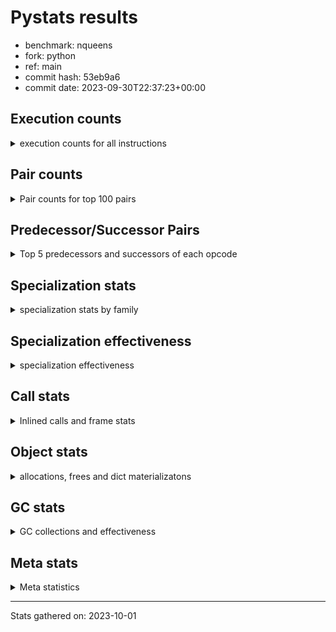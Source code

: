 
# Pystats results

- benchmark: nqueens
- fork: python
- ref: main
- commit hash: 53eb9a6
- commit date: 2023-09-30T22:37:23+00:00

## Execution counts

<details>
<summary> execution counts for all instructions </summary>

|Name | Count | Self | Cumulative | Miss ratio | 
|---|---:|---:|---:|---:|
| LOAD_FAST | 88,819,380 | 10.9% | 10.9% |  |
| POP_TOP | 51,823,200 | 6.4% | 17.2% |  |
| STORE_FAST | 48,717,120 | 6.0% | 23.2% |  |
| JUMP_BACKWARD | 48,716,640 | 6.0% | 29.2% |  |
| RESUME_CHECK | 47,111,580 | 5.8% | 35.0% |  |
| LOAD_FAST_LOAD_FAST | 46,032,060 | 5.6% | 40.6% |  |
| INTERPRETER_EXIT | 44,692,260 | 5.5% | 46.1% |  |
| YIELD_VALUE | 42,146,160 | 5.2% | 51.2% |  |
| LOAD_DEREF | 39,727,140 | 4.9% | 56.1% |  |
| BINARY_SUBSCR_TUPLE_INT | 39,721,440 | 4.9% | 61.0% |  |
| LOAD_CONST | 37,164,180 | 4.6% | 65.5% |  |
| FOR_ITER_RANGE | 29,489,880 | 3.6% | 69.1% |  |
| BINARY_OP_ADD_INT | 27,667,440 | 3.4% | 72.5% |  |
| FOR_ITER_LIST | 21,772,800 | 2.7% | 75.2% |  |
| SWAP | 17,990,340 | 2.2% | 77.4% |  |
| BINARY_SUBSCR_LIST_INT | 17,990,280 | 2.2% | 79.6% |  |
| COPY | 15,571,200 | 1.9% | 81.5% |  |
| STORE_SUBSCR_LIST_INT | 13,152,000 | 1.6% | 83.1% |  |
| LOAD_GLOBAL_BUILTIN | 12,350,040 | 1.5% | 84.6% |  |
| BINARY_OP_SUBTRACT_INT | 11,747,160 | 1.4% | 86.1% |  |
| POP_JUMP_IF_FALSE | 11,414,460 | 1.4% | 87.5% |  |
| BINARY_SLICE | 10,732,920 | 1.3% | 88.8% |  |
| COMPARE_OP_INT | 9,122,040 | 1.1% | 89.9% |  |
| CALL_BUILTIN_CLASS | 7,384,740 | 0.9% | 90.8% |  |
| GET_ITER | 7,384,440 | 0.9% | 91.7% |  |
| RETURN_CONST | 4,965,360 | 0.6% | 92.3% |  |
| RETURN_GENERATOR | 4,965,300 | 0.6% | 92.9% |  |
| COPY_FREE_VARS | 4,965,240 | 0.6% | 93.5% |  |
| CALL_PY_EXACT_ARGS | 4,965,240 | 0.6% | 94.2% |  |
| SET_FUNCTION_ATTRIBUTE | 4,965,180 | 0.6% | 94.8% |  |
| MAKE_FUNCTION | 4,965,180 | 0.6% | 95.4% |  |
| BUILD_TUPLE | 4,965,180 | 0.6% | 96.0% |  |
| UNARY_NEGATIVE | 4,838,280 | 0.6% | 96.6% |  |
| BINARY_OP | 4,157,960 | 0.5% | 97.1% |  |
| STORE_SLICE | 4,156,860 | 0.5% | 97.6% |  |
| CALL_LEN | 2,546,040 | 0.3% | 97.9% |  |
| JUMP_FORWARD | 2,424,660 | 0.3% | 98.2% |  |
| BINARY_SUBSCR | 2,419,820 | 0.3% | 98.5% |  |
| STORE_SUBSCR | 2,419,740 | 0.3% | 98.8% |  |
| STORE_DEREF | 2,419,260 | 0.3% | 99.1% |  |
| FOR_ITER_GEN | 2,419,260 | 0.3% | 99.4% |  |
| CALL_TUPLE_1 | 2,419,260 | 0.3% | 99.7% |  |
| TO_BOOL_INT | 2,419,200 | 0.3% | 100.0% |  |
| POP_JUMP_IF_TRUE | 126,780 | 0.0% | 100.0% |  |
| CALL | 560 | 0.0% | 100.0% |  |
| PUSH_NULL | 300 | 0.0% | 100.0% |  |
| LOAD_GLOBAL | 280 | 0.0% | 100.0% |  |
| LOAD_GLOBAL_MODULE | 220 | 0.0% | 100.0% |  |
| MAKE_CELL | 120 | 0.0% | 100.0% |  |
| LOAD_ATTR_MODULE | 100 | 0.0% | 100.0% |  |
| RETURN_VALUE | 60 | 0.0% | 100.0% |  |
| POP_JUMP_IF_NOT_NONE | 60 | 0.0% | 100.0% |  |
| NOP | 60 | 0.0% | 100.0% |  |
| LOAD_ATTR | 60 | 0.0% | 100.0% |  |
| END_FOR | 60 | 0.0% | 100.0% |  |
| CALL_PY_WITH_DEFAULTS | 60 | 0.0% | 100.0% |  |
| CALL_FUNCTION_EX | 60 | 0.0% | 100.0% |  |
| BUILD_SLICE | 60 | 0.0% | 100.0% |  |
| BINARY_OP_SUBTRACT_FLOAT | 60 | 0.0% | 100.0% |  |
| TO_BOOL | 20 | 0.0% | 100.0% |  |
| COMPARE_OP | 20 | 0.0% | 100.0% |  |


</details>

## Pair counts

<details>
<summary> Pair counts for top 100 pairs </summary>

|Pair | Count | Self | Cumulative | 
|---|---:|---:|---:|
| RESUME_CHECK POP_TOP | 42,146,160 | 5.2% | 5.2% |
| POP_TOP JUMP_BACKWARD | 42,019,380 | 5.1% | 10.3% |
| CACHE RESUME_CHECK | 39,727,020 | 4.9% | 15.2% |
| YIELD_VALUE INTERPRETER_EXIT | 39,726,960 | 4.9% | 20.1% |
| STORE_FAST LOAD_DEREF | 39,721,500 | 4.9% | 24.9% |
| LOAD_FAST BINARY_SUBSCR_TUPLE_INT | 39,721,440 | 4.9% | 29.8% |
| LOAD_DEREF LOAD_FAST | 39,721,440 | 4.9% | 34.7% |
| FOR_ITER_RANGE STORE_FAST | 26,943,840 | 3.3% | 38.0% |
| JUMP_BACKWARD FOR_ITER_RANGE | 24,524,700 | 3.0% | 41.0% |
| BINARY_SUBSCR_TUPLE_INT LOAD_FAST | 20,367,840 | 2.5% | 43.5% |
| LOAD_FAST BINARY_OP_ADD_INT | 19,353,600 | 2.4% | 45.8% |
| JUMP_BACKWARD FOR_ITER_LIST | 19,353,600 | 2.4% | 48.2% |
| FOR_ITER_LIST STORE_FAST | 19,353,600 | 2.4% | 50.6% |
| BINARY_SUBSCR_TUPLE_INT YIELD_VALUE | 19,353,600 | 2.4% | 52.9% |
| BINARY_OP_ADD_INT YIELD_VALUE | 19,353,600 | 2.4% | 55.3% |
| BINARY_SUBSCR_LIST_INT LOAD_CONST | 13,152,000 | 1.6% | 56.9% |
| LOAD_FAST_LOAD_FAST BINARY_SUBSCR_LIST_INT | 11,414,280 | 1.4% | 58.3% |
| COMPARE_OP_INT POP_JUMP_IF_FALSE | 8,995,260 | 1.1% | 59.4% |
| STORE_SUBSCR_LIST_INT LOAD_FAST_LOAD_FAST | 8,995,140 | 1.1% | 60.5% |
| STORE_FAST LOAD_FAST_LOAD_FAST | 8,995,140 | 1.1% | 61.6% |
| LOAD_CONST BINARY_OP_ADD_INT | 8,313,800 | 1.0% | 62.7% |
| LOAD_FAST_LOAD_FAST LOAD_CONST | 8,313,720 | 1.0% | 63.7% |
| LOAD_GLOBAL_BUILTIN LOAD_FAST | 7,384,560 | 0.9% | 64.6% |
| LOAD_FAST LOAD_CONST | 6,576,180 | 0.8% | 65.4% |
| LOAD_CONST COMPARE_OP_INT | 6,576,040 | 0.8% | 66.2% |
| SWAP SWAP | 6,576,000 | 0.8% | 67.0% |
| SWAP STORE_SUBSCR_LIST_INT | 6,576,000 | 0.8% | 67.8% |
| POP_JUMP_IF_FALSE LOAD_FAST_LOAD_FAST | 6,576,000 | 0.8% | 68.6% |
| LOAD_FAST_LOAD_FAST STORE_SUBSCR_LIST_INT | 6,576,000 | 0.8% | 69.4% |
| LOAD_FAST_LOAD_FAST COPY | 6,576,000 | 0.8% | 70.2% |
| LOAD_CONST BINARY_OP_SUBTRACT_INT | 6,576,000 | 0.8% | 71.0% |
| COPY COPY | 6,576,000 | 0.8% | 71.8% |
| COPY BINARY_SUBSCR_LIST_INT | 6,576,000 | 0.8% | 72.6% |
| BINARY_OP_SUBTRACT_INT SWAP | 6,576,000 | 0.8% | 73.4% |
| RETURN_CONST INTERPRETER_EXIT | 4,965,300 | 0.6% | 74.1% |
| POP_TOP RESUME_CHECK | 4,965,300 | 0.6% | 74.7% |
| LOAD_GLOBAL_BUILTIN LOAD_GLOBAL_BUILTIN | 4,965,260 | 0.6% | 75.3% |
| CACHE POP_TOP | 4,965,240 | 0.6% | 75.9% |
| SET_FUNCTION_ATTRIBUTE LOAD_FAST | 4,965,180 | 0.6% | 76.5% |
| RESUME_CHECK LOAD_FAST | 4,965,180 | 0.6% | 77.1% |
| MAKE_FUNCTION SET_FUNCTION_ATTRIBUTE | 4,965,180 | 0.6% | 77.7% |
| LOAD_FAST BUILD_TUPLE | 4,965,180 | 0.6% | 78.3% |
| LOAD_CONST MAKE_FUNCTION | 4,965,180 | 0.6% | 78.9% |
| COPY_FREE_VARS RETURN_GENERATOR | 4,965,180 | 0.6% | 79.5% |
| CALL_PY_EXACT_ARGS COPY_FREE_VARS | 4,965,180 | 0.6% | 80.1% |
| BUILD_TUPLE LOAD_CONST | 4,965,180 | 0.6% | 80.7% |
| GET_ITER CALL_PY_EXACT_ARGS | 4,965,160 | 0.6% | 81.4% |
| LOAD_FAST_LOAD_FAST UNARY_NEGATIVE | 4,838,280 | 0.6% | 81.9% |
| LOAD_FAST_LOAD_FAST BINARY_OP_SUBTRACT_INT | 4,156,900 | 0.5% | 82.5% |
| STORE_SUBSCR_LIST_INT JUMP_BACKWARD | 4,156,860 | 0.5% | 83.0% |
| STORE_SLICE LOAD_FAST_LOAD_FAST | 4,156,860 | 0.5% | 83.5% |
| LOAD_FAST_LOAD_FAST LOAD_FAST | 4,156,860 | 0.5% | 84.0% |
| LOAD_CONST STORE_SLICE | 4,156,860 | 0.5% | 84.5% |
| LOAD_CONST BINARY_SLICE | 4,156,860 | 0.5% | 85.0% |
| BINARY_SLICE LOAD_FAST_LOAD_FAST | 4,156,860 | 0.5% | 85.5% |
| BINARY_SLICE BINARY_OP | 4,156,860 | 0.5% | 86.0% |
| BINARY_OP_SUBTRACT_INT LOAD_FAST_LOAD_FAST | 4,156,860 | 0.5% | 86.5% |
| BINARY_OP_ADD_INT LOAD_CONST | 4,156,860 | 0.5% | 87.0% |
| BINARY_OP_ADD_INT BINARY_SLICE | 4,156,860 | 0.5% | 87.6% |
| BINARY_OP LOAD_FAST_LOAD_FAST | 4,156,860 | 0.5% | 88.1% |
| FOR_ITER_RANGE RETURN_CONST | 2,546,040 | 0.3% | 88.4% |
| RETURN_GENERATOR CALL_BUILTIN_CLASS | 2,546,020 | 0.3% | 88.7% |
| LOAD_FAST GET_ITER | 2,545,980 | 0.3% | 89.0% |
| LOAD_FAST FOR_ITER_RANGE | 2,545,980 | 0.3% | 89.3% |
| CALL_BUILTIN_CLASS CALL_LEN | 2,545,980 | 0.3% | 89.6% |
| LOAD_FAST CALL_BUILTIN_CLASS | 2,419,280 | 0.3% | 89.9% |
| CALL_BUILTIN_CLASS CALL_BUILTIN_CLASS | 2,419,280 | 0.3% | 90.2% |
| YIELD_VALUE STORE_DEREF | 2,419,200 | 0.3% | 90.5% |
| TO_BOOL_INT POP_JUMP_IF_FALSE | 2,419,200 | 0.3% | 90.8% |
| SWAP COPY | 2,419,200 | 0.3% | 91.1% |
| STORE_DEREF LOAD_FAST | 2,419,200 | 0.3% | 91.4% |
| LOAD_FAST LOAD_GLOBAL_BUILTIN | 2,419,200 | 0.3% | 91.7% |
| LOAD_FAST FOR_ITER_LIST | 2,419,200 | 0.3% | 92.0% |
| LOAD_FAST BINARY_SLICE | 2,419,200 | 0.3% | 92.3% |
| LOAD_CONST LOAD_FAST | 2,419,200 | 0.3% | 92.6% |
| JUMP_BACKWARD FOR_ITER_GEN | 2,419,200 | 0.3% | 92.9% |
| GET_ITER FOR_ITER_RANGE | 2,419,200 | 0.3% | 93.2% |
| FOR_ITER_LIST RETURN_CONST | 2,419,200 | 0.3% | 93.5% |
| FOR_ITER_GEN RESUME_CHECK | 2,419,200 | 0.3% | 93.8% |
| COPY COMPARE_OP_INT | 2,419,200 | 0.3% | 94.1% |
| CALL_TUPLE_1 YIELD_VALUE | 2,419,200 | 0.3% | 94.4% |
| CALL_LEN SWAP | 2,419,200 | 0.3% | 94.7% |
| CALL_BUILTIN_CLASS GET_ITER | 2,419,200 | 0.3% | 95.0% |
| BINARY_SLICE GET_ITER | 2,419,200 | 0.3% | 95.3% |
| RETURN_GENERATOR CALL_TUPLE_1 | 2,419,180 | 0.3% | 95.6% |
| LOAD_FAST TO_BOOL_INT | 2,419,180 | 0.3% | 95.8% |
| UNARY_NEGATIVE STORE_SUBSCR | 2,419,140 | 0.3% | 96.1% |
| UNARY_NEGATIVE BINARY_SUBSCR | 2,419,140 | 0.3% | 96.4% |
| SWAP LOAD_FAST_LOAD_FAST | 2,419,140 | 0.3% | 96.7% |
| STORE_SUBSCR LOAD_GLOBAL_BUILTIN | 2,419,140 | 0.3% | 97.0% |
| POP_TOP POP_TOP | 2,419,140 | 0.3% | 97.3% |
| POP_TOP JUMP_FORWARD | 2,419,140 | 0.3% | 97.6% |
| POP_JUMP_IF_FALSE JUMP_BACKWARD | 2,419,140 | 0.3% | 97.9% |
| JUMP_FORWARD LOAD_FAST | 2,419,140 | 0.3% | 98.2% |
| JUMP_BACKWARD LOAD_GLOBAL_BUILTIN | 2,419,140 | 0.3% | 98.5% |
| BINARY_SUBSCR_LIST_INT SWAP | 2,419,140 | 0.3% | 98.8% |
| BINARY_SUBSCR_LIST_INT STORE_FAST | 2,419,140 | 0.3% | 99.1% |
| BINARY_SUBSCR LOAD_FAST_LOAD_FAST | 2,419,140 | 0.3% | 99.4% |
| POP_JUMP_IF_FALSE POP_TOP | 2,292,420 | 0.3% | 99.7% |
| LOAD_FAST BINARY_OP_SUBTRACT_INT | 1,014,240 | 0.1% | 99.8% |


</details>

## Predecessor/Successor Pairs

<details>
<summary> Top 5 predecessors and successors of each opcode </summary>

### BINARY_SLICE

<details>
<summary> Successors and predecessors for BINARY_SLICE </summary>

|Predecessors | Count | Percentage | 
|---|---:|---:|
| LOAD_CONST | 4,156,860 | 38.7% |
| BINARY_OP_ADD_INT | 4,156,860 | 38.7% |
| LOAD_FAST | 2,419,200 | 22.5% |

|Successors | Count | Percentage | 
|---|---:|---:|
| LOAD_FAST_LOAD_FAST | 4,156,860 | 38.7% |
| BINARY_OP | 4,156,860 | 38.7% |
| GET_ITER | 2,419,200 | 22.5% |


</details>

### STORE_SLICE

<details>
<summary> Successors and predecessors for STORE_SLICE </summary>

|Predecessors | Count | Percentage | 
|---|---:|---:|
| LOAD_CONST | 4,156,860 | 100.0% |

|Successors | Count | Percentage | 
|---|---:|---:|
| LOAD_FAST_LOAD_FAST | 4,156,860 | 100.0% |


</details>

### CACHE

<details>
<summary> Successors and predecessors for CACHE </summary>

|Predecessors | Count | Percentage | 
|---|---:|---:|

|Successors | Count | Percentage | 
|---|---:|---:|
| RESUME_CHECK | 39,727,020 | 88.9% |
| POP_TOP | 4,965,240 | 11.1% |


</details>

### BINARY_SUBSCR

<details>
<summary> Successors and predecessors for BINARY_SUBSCR </summary>

|Predecessors | Count | Percentage | 
|---|---:|---:|
| UNARY_NEGATIVE | 2,419,140 | 100.0% |
| BINARY_SUBSCR | 620 | 0.0% |
| BUILD_SLICE | 60 | 0.0% |

|Successors | Count | Percentage | 
|---|---:|---:|
| LOAD_FAST_LOAD_FAST | 2,419,140 | 100.0% |
| BINARY_SUBSCR | 620 | 0.0% |
| STORE_FAST | 60 | 0.0% |


</details>

### END_FOR

<details>
<summary> Successors and predecessors for END_FOR </summary>

|Predecessors | Count | Percentage | 
|---|---:|---:|
| RETURN_CONST | 60 | 100.0% |

|Successors | Count | Percentage | 
|---|---:|---:|
| RETURN_CONST | 60 | 100.0% |


</details>

### GET_ITER

<details>
<summary> Successors and predecessors for GET_ITER </summary>

|Predecessors | Count | Percentage | 
|---|---:|---:|
| LOAD_FAST | 2,545,980 | 34.5% |
| CALL_BUILTIN_CLASS | 2,419,200 | 32.8% |
| BINARY_SLICE | 2,419,200 | 32.8% |
| RETURN_GENERATOR | 60 | 0.0% |

|Successors | Count | Percentage | 
|---|---:|---:|
| CALL_PY_EXACT_ARGS | 4,965,160 | 67.2% |
| FOR_ITER_RANGE | 2,419,200 | 32.8% |
| FOR_ITER_GEN | 60 | 0.0% |
| CALL | 20 | 0.0% |


</details>

### INTERPRETER_EXIT

<details>
<summary> Successors and predecessors for INTERPRETER_EXIT </summary>

|Predecessors | Count | Percentage | 
|---|---:|---:|
| YIELD_VALUE | 39,726,960 | 88.9% |
| RETURN_CONST | 4,965,300 | 11.1% |

|Successors | Count | Percentage | 
|---|---:|---:|


</details>

### MAKE_FUNCTION

<details>
<summary> Successors and predecessors for MAKE_FUNCTION </summary>

|Predecessors | Count | Percentage | 
|---|---:|---:|
| LOAD_CONST | 4,965,180 | 100.0% |

|Successors | Count | Percentage | 
|---|---:|---:|
| SET_FUNCTION_ATTRIBUTE | 4,965,180 | 100.0% |


</details>

### NOP

<details>
<summary> Successors and predecessors for NOP </summary>

|Predecessors | Count | Percentage | 
|---|---:|---:|
| POP_TOP | 60 | 100.0% |

|Successors | Count | Percentage | 
|---|---:|---:|
| LOAD_DEREF | 60 | 100.0% |


</details>

### POP_TOP

<details>
<summary> Successors and predecessors for POP_TOP </summary>

|Predecessors | Count | Percentage | 
|---|---:|---:|
| RESUME_CHECK | 42,146,160 | 81.3% |
| CACHE | 4,965,240 | 9.6% |
| POP_TOP | 2,419,140 | 4.7% |
| POP_JUMP_IF_FALSE | 2,292,420 | 4.4% |
| CALL | 120 | 0.0% |

|Successors | Count | Percentage | 
|---|---:|---:|
| JUMP_BACKWARD | 42,019,380 | 81.1% |
| RESUME_CHECK | 4,965,300 | 9.6% |
| POP_TOP | 2,419,140 | 4.7% |
| JUMP_FORWARD | 2,419,140 | 4.7% |
| LOAD_FAST | 120 | 0.0% |


</details>

### PUSH_NULL

<details>
<summary> Successors and predecessors for PUSH_NULL </summary>

|Predecessors | Count | Percentage | 
|---|---:|---:|
| LOAD_FAST | 180 | 60.0% |
| LOAD_DEREF | 60 | 20.0% |
| LOAD_ATTR_MODULE | 40 | 13.3% |
| LOAD_ATTR | 20 | 6.7% |

|Successors | Count | Percentage | 
|---|---:|---:|
| CALL | 240 | 80.0% |
| LOAD_FAST | 60 | 20.0% |


</details>

### RETURN_GENERATOR

<details>
<summary> Successors and predecessors for RETURN_GENERATOR </summary>

|Predecessors | Count | Percentage | 
|---|---:|---:|
| COPY_FREE_VARS | 4,965,180 | 100.0% |
| MAKE_CELL | 120 | 0.0% |

|Successors | Count | Percentage | 
|---|---:|---:|
| CALL_BUILTIN_CLASS | 2,546,020 | 51.3% |
| CALL_TUPLE_1 | 2,419,180 | 48.7% |
| GET_ITER | 60 | 0.0% |
| CALL | 40 | 0.0% |


</details>

### RETURN_VALUE

<details>
<summary> Successors and predecessors for RETURN_VALUE </summary>

|Predecessors | Count | Percentage | 
|---|---:|---:|
| LOAD_FAST | 60 | 100.0% |

|Successors | Count | Percentage | 
|---|---:|---:|
| LOAD_GLOBAL | 40 | 66.7% |
| LOAD_GLOBAL_MODULE | 20 | 33.3% |


</details>

### STORE_SUBSCR

<details>
<summary> Successors and predecessors for STORE_SUBSCR </summary>

|Predecessors | Count | Percentage | 
|---|---:|---:|
| UNARY_NEGATIVE | 2,419,140 | 100.0% |
| STORE_SUBSCR | 600 | 0.0% |

|Successors | Count | Percentage | 
|---|---:|---:|
| LOAD_GLOBAL_BUILTIN | 2,419,140 | 100.0% |
| STORE_SUBSCR | 600 | 0.0% |


</details>

### TO_BOOL

<details>
<summary> Successors and predecessors for TO_BOOL </summary>

|Predecessors | Count | Percentage | 
|---|---:|---:|
| LOAD_FAST | 20 | 100.0% |

|Successors | Count | Percentage | 
|---|---:|---:|
| TO_BOOL_INT | 20 | 100.0% |


</details>

### UNARY_NEGATIVE

<details>
<summary> Successors and predecessors for UNARY_NEGATIVE </summary>

|Predecessors | Count | Percentage | 
|---|---:|---:|
| LOAD_FAST_LOAD_FAST | 4,838,280 | 100.0% |

|Successors | Count | Percentage | 
|---|---:|---:|
| STORE_SUBSCR | 2,419,140 | 50.0% |
| BINARY_SUBSCR | 2,419,140 | 50.0% |


</details>

### BINARY_OP

<details>
<summary> Successors and predecessors for BINARY_OP </summary>

|Predecessors | Count | Percentage | 
|---|---:|---:|
| BINARY_SLICE | 4,156,860 | 100.0% |
| BINARY_OP | 1,020 | 0.0% |
| LOAD_CONST | 40 | 0.0% |
| LOAD_FAST_LOAD_FAST | 20 | 0.0% |
| LOAD_FAST | 20 | 0.0% |

|Successors | Count | Percentage | 
|---|---:|---:|
| LOAD_FAST_LOAD_FAST | 4,156,860 | 100.0% |
| BINARY_OP | 1,020 | 0.0% |
| BINARY_OP_ADD_INT | 40 | 0.0% |
| BINARY_OP_SUBTRACT_INT | 20 | 0.0% |
| BINARY_OP_SUBTRACT_FLOAT | 20 | 0.0% |


</details>

### BUILD_SLICE

<details>
<summary> Successors and predecessors for BUILD_SLICE </summary>

|Predecessors | Count | Percentage | 
|---|---:|---:|
| LOAD_CONST | 60 | 100.0% |

|Successors | Count | Percentage | 
|---|---:|---:|
| BINARY_SUBSCR | 60 | 100.0% |


</details>

### BUILD_TUPLE

<details>
<summary> Successors and predecessors for BUILD_TUPLE </summary>

|Predecessors | Count | Percentage | 
|---|---:|---:|
| LOAD_FAST | 4,965,180 | 100.0% |

|Successors | Count | Percentage | 
|---|---:|---:|
| LOAD_CONST | 4,965,180 | 100.0% |


</details>

### CALL

<details>
<summary> Successors and predecessors for CALL </summary>

|Predecessors | Count | Percentage | 
|---|---:|---:|
| PUSH_NULL | 240 | 42.9% |
| LOAD_FAST | 100 | 17.9% |
| CALL | 80 | 14.3% |
| RETURN_GENERATOR | 40 | 7.1% |
| CALL_BUILTIN_CLASS | 40 | 7.1% |

|Successors | Count | Percentage | 
|---|---:|---:|
| POP_TOP | 120 | 21.4% |
| CALL_BUILTIN_CLASS | 120 | 21.4% |
| CALL | 80 | 14.3% |
| STORE_FAST | 60 | 10.7% |
| LOAD_FAST | 60 | 10.7% |


</details>

### CALL_FUNCTION_EX

<details>
<summary> Successors and predecessors for CALL_FUNCTION_EX </summary>

|Predecessors | Count | Percentage | 
|---|---:|---:|
| LOAD_FAST | 60 | 100.0% |

|Successors | Count | Percentage | 
|---|---:|---:|
| COPY_FREE_VARS | 60 | 100.0% |


</details>

### COMPARE_OP

<details>
<summary> Successors and predecessors for COMPARE_OP </summary>

|Predecessors | Count | Percentage | 
|---|---:|---:|
| LOAD_CONST | 20 | 100.0% |

|Successors | Count | Percentage | 
|---|---:|---:|
| COMPARE_OP_INT | 20 | 100.0% |


</details>

### COPY

<details>
<summary> Successors and predecessors for COPY </summary>

|Predecessors | Count | Percentage | 
|---|---:|---:|
| LOAD_FAST_LOAD_FAST | 6,576,000 | 42.2% |
| COPY | 6,576,000 | 42.2% |
| SWAP | 2,419,200 | 15.5% |

|Successors | Count | Percentage | 
|---|---:|---:|
| COPY | 6,576,000 | 42.2% |
| BINARY_SUBSCR_LIST_INT | 6,576,000 | 42.2% |
| COMPARE_OP_INT | 2,419,200 | 15.5% |


</details>

### COPY_FREE_VARS

<details>
<summary> Successors and predecessors for COPY_FREE_VARS </summary>

|Predecessors | Count | Percentage | 
|---|---:|---:|
| CALL_PY_EXACT_ARGS | 4,965,180 | 100.0% |
| CALL_FUNCTION_EX | 60 | 0.0% |

|Successors | Count | Percentage | 
|---|---:|---:|
| RETURN_GENERATOR | 4,965,180 | 100.0% |
| RESUME_CHECK | 60 | 0.0% |


</details>

### JUMP_BACKWARD

<details>
<summary> Successors and predecessors for JUMP_BACKWARD </summary>

|Predecessors | Count | Percentage | 
|---|---:|---:|
| POP_TOP | 42,019,380 | 86.3% |
| STORE_SUBSCR_LIST_INT | 4,156,860 | 8.5% |
| POP_JUMP_IF_FALSE | 2,419,140 | 5.0% |
| POP_JUMP_IF_TRUE | 121,260 | 0.2% |

|Successors | Count | Percentage | 
|---|---:|---:|
| FOR_ITER_RANGE | 24,524,700 | 50.3% |
| FOR_ITER_LIST | 19,353,600 | 39.7% |
| FOR_ITER_GEN | 2,419,200 | 5.0% |
| LOAD_GLOBAL_BUILTIN | 2,419,140 | 5.0% |


</details>

### JUMP_FORWARD

<details>
<summary> Successors and predecessors for JUMP_FORWARD </summary>

|Predecessors | Count | Percentage | 
|---|---:|---:|
| POP_TOP | 2,419,140 | 99.8% |
| POP_JUMP_IF_TRUE | 5,520 | 0.2% |

|Successors | Count | Percentage | 
|---|---:|---:|
| LOAD_FAST | 2,419,140 | 99.8% |
| LOAD_DEREF | 5,520 | 0.2% |


</details>

### LOAD_ATTR

<details>
<summary> Successors and predecessors for LOAD_ATTR </summary>

|Predecessors | Count | Percentage | 
|---|---:|---:|
| LOAD_GLOBAL_MODULE | 40 | 66.7% |
| LOAD_GLOBAL | 20 | 33.3% |

|Successors | Count | Percentage | 
|---|---:|---:|
| LOAD_ATTR_MODULE | 40 | 66.7% |
| PUSH_NULL | 20 | 33.3% |


</details>

### LOAD_CONST

<details>
<summary> Successors and predecessors for LOAD_CONST </summary>

|Predecessors | Count | Percentage | 
|---|---:|---:|
| BINARY_SUBSCR_LIST_INT | 13,152,000 | 35.4% |
| LOAD_FAST_LOAD_FAST | 8,313,720 | 22.4% |
| LOAD_FAST | 6,576,180 | 17.7% |
| BUILD_TUPLE | 4,965,180 | 13.4% |
| BINARY_OP_ADD_INT | 4,156,860 | 11.2% |

|Successors | Count | Percentage | 
|---|---:|---:|
| BINARY_OP_ADD_INT | 8,313,800 | 22.4% |
| COMPARE_OP_INT | 6,576,040 | 17.7% |
| BINARY_OP_SUBTRACT_INT | 6,576,000 | 17.7% |
| MAKE_FUNCTION | 4,965,180 | 13.4% |
| STORE_SLICE | 4,156,860 | 11.2% |


</details>

### LOAD_DEREF

<details>
<summary> Successors and predecessors for LOAD_DEREF </summary>

|Predecessors | Count | Percentage | 
|---|---:|---:|
| STORE_FAST | 39,721,500 | 100.0% |
| JUMP_FORWARD | 5,520 | 0.0% |
| NOP | 60 | 0.0% |
| LOAD_GLOBAL_BUILTIN | 60 | 0.0% |

|Successors | Count | Percentage | 
|---|---:|---:|
| LOAD_FAST | 39,721,440 | 100.0% |
| YIELD_VALUE | 5,520 | 0.0% |
| STORE_FAST | 60 | 0.0% |
| PUSH_NULL | 60 | 0.0% |
| CALL_LEN | 40 | 0.0% |


</details>

### LOAD_FAST

<details>
<summary> Successors and predecessors for LOAD_FAST </summary>

|Predecessors | Count | Percentage | 
|---|---:|---:|
| LOAD_DEREF | 39,721,440 | 44.7% |
| BINARY_SUBSCR_TUPLE_INT | 20,367,840 | 22.9% |
| LOAD_GLOBAL_BUILTIN | 7,384,560 | 8.3% |
| SET_FUNCTION_ATTRIBUTE | 4,965,180 | 5.6% |
| RESUME_CHECK | 4,965,180 | 5.6% |

|Successors | Count | Percentage | 
|---|---:|---:|
| BINARY_SUBSCR_TUPLE_INT | 39,721,440 | 44.7% |
| BINARY_OP_ADD_INT | 19,353,600 | 21.8% |
| LOAD_CONST | 6,576,180 | 7.4% |
| BUILD_TUPLE | 4,965,180 | 5.6% |
| GET_ITER | 2,545,980 | 2.9% |


</details>

### LOAD_FAST_LOAD_FAST

<details>
<summary> Successors and predecessors for LOAD_FAST_LOAD_FAST </summary>

|Predecessors | Count | Percentage | 
|---|---:|---:|
| STORE_SUBSCR_LIST_INT | 8,995,140 | 19.5% |
| STORE_FAST | 8,995,140 | 19.5% |
| POP_JUMP_IF_FALSE | 6,576,000 | 14.3% |
| STORE_SLICE | 4,156,860 | 9.0% |
| BINARY_SLICE | 4,156,860 | 9.0% |

|Successors | Count | Percentage | 
|---|---:|---:|
| BINARY_SUBSCR_LIST_INT | 11,414,280 | 24.8% |
| LOAD_CONST | 8,313,720 | 18.1% |
| STORE_SUBSCR_LIST_INT | 6,576,000 | 14.3% |
| COPY | 6,576,000 | 14.3% |
| UNARY_NEGATIVE | 4,838,280 | 10.5% |


</details>

### LOAD_GLOBAL

<details>
<summary> Successors and predecessors for LOAD_GLOBAL </summary>

|Predecessors | Count | Percentage | 
|---|---:|---:|
| STORE_FAST | 80 | 28.6% |
| RESUME_CHECK | 80 | 28.6% |
| LOAD_GLOBAL_BUILTIN | 60 | 21.4% |
| RETURN_VALUE | 40 | 14.3% |
| STORE_DEREF | 20 | 7.1% |

|Successors | Count | Percentage | 
|---|---:|---:|
| LOAD_GLOBAL_BUILTIN | 180 | 64.3% |
| LOAD_GLOBAL_MODULE | 80 | 28.6% |
| LOAD_ATTR | 20 | 7.1% |


</details>

### MAKE_CELL

<details>
<summary> Successors and predecessors for MAKE_CELL </summary>

|Predecessors | Count | Percentage | 
|---|---:|---:|
| CALL_PY_WITH_DEFAULTS | 60 | 50.0% |
| CALL_PY_EXACT_ARGS | 60 | 50.0% |

|Successors | Count | Percentage | 
|---|---:|---:|
| RETURN_GENERATOR | 120 | 100.0% |


</details>

### POP_JUMP_IF_FALSE

<details>
<summary> Successors and predecessors for POP_JUMP_IF_FALSE </summary>

|Predecessors | Count | Percentage | 
|---|---:|---:|
| COMPARE_OP_INT | 8,995,260 | 78.8% |
| TO_BOOL_INT | 2,419,200 | 21.2% |

|Successors | Count | Percentage | 
|---|---:|---:|
| LOAD_FAST_LOAD_FAST | 6,576,000 | 57.6% |
| JUMP_BACKWARD | 2,419,140 | 21.2% |
| POP_TOP | 2,292,420 | 20.1% |
| LOAD_GLOBAL_BUILTIN | 126,840 | 1.1% |
| LOAD_FAST | 60 | 0.0% |


</details>

### POP_JUMP_IF_NOT_NONE

<details>
<summary> Successors and predecessors for POP_JUMP_IF_NOT_NONE </summary>

|Predecessors | Count | Percentage | 
|---|---:|---:|
| LOAD_FAST | 60 | 100.0% |

|Successors | Count | Percentage | 
|---|---:|---:|
| LOAD_FAST | 60 | 100.0% |


</details>

### POP_JUMP_IF_TRUE

<details>
<summary> Successors and predecessors for POP_JUMP_IF_TRUE </summary>

|Predecessors | Count | Percentage | 
|---|---:|---:|
| COMPARE_OP_INT | 126,780 | 100.0% |

|Successors | Count | Percentage | 
|---|---:|---:|
| JUMP_BACKWARD | 121,260 | 95.6% |
| JUMP_FORWARD | 5,520 | 4.4% |


</details>

### RETURN_CONST

<details>
<summary> Successors and predecessors for RETURN_CONST </summary>

|Predecessors | Count | Percentage | 
|---|---:|---:|
| FOR_ITER_RANGE | 2,546,040 | 51.3% |
| FOR_ITER_LIST | 2,419,200 | 48.7% |
| POP_TOP | 60 | 0.0% |
| END_FOR | 60 | 0.0% |

|Successors | Count | Percentage | 
|---|---:|---:|
| INTERPRETER_EXIT | 4,965,300 | 100.0% |
| END_FOR | 60 | 0.0% |


</details>

### SET_FUNCTION_ATTRIBUTE

<details>
<summary> Successors and predecessors for SET_FUNCTION_ATTRIBUTE </summary>

|Predecessors | Count | Percentage | 
|---|---:|---:|
| MAKE_FUNCTION | 4,965,180 | 100.0% |

|Successors | Count | Percentage | 
|---|---:|---:|
| LOAD_FAST | 4,965,180 | 100.0% |


</details>

### STORE_DEREF

<details>
<summary> Successors and predecessors for STORE_DEREF </summary>

|Predecessors | Count | Percentage | 
|---|---:|---:|
| YIELD_VALUE | 2,419,200 | 100.0% |
| CALL_TUPLE_1 | 60 | 0.0% |

|Successors | Count | Percentage | 
|---|---:|---:|
| LOAD_FAST | 2,419,200 | 100.0% |
| LOAD_GLOBAL_BUILTIN | 40 | 0.0% |
| LOAD_GLOBAL | 20 | 0.0% |


</details>

### STORE_FAST

<details>
<summary> Successors and predecessors for STORE_FAST </summary>

|Predecessors | Count | Percentage | 
|---|---:|---:|
| FOR_ITER_RANGE | 26,943,840 | 55.3% |
| FOR_ITER_LIST | 19,353,600 | 39.7% |
| BINARY_SUBSCR_LIST_INT | 2,419,140 | 5.0% |
| CALL_BUILTIN_CLASS | 120 | 0.0% |
| LOAD_FAST | 60 | 0.0% |

|Successors | Count | Percentage | 
|---|---:|---:|
| LOAD_DEREF | 39,721,500 | 81.5% |
| LOAD_FAST_LOAD_FAST | 8,995,140 | 18.5% |
| LOAD_FAST | 240 | 0.0% |
| LOAD_GLOBAL_BUILTIN | 120 | 0.0% |
| LOAD_GLOBAL | 80 | 0.0% |


</details>

### SWAP

<details>
<summary> Successors and predecessors for SWAP </summary>

|Predecessors | Count | Percentage | 
|---|---:|---:|
| SWAP | 6,576,000 | 36.6% |
| BINARY_OP_SUBTRACT_INT | 6,576,000 | 36.6% |
| CALL_LEN | 2,419,200 | 13.4% |
| BINARY_SUBSCR_LIST_INT | 2,419,140 | 13.4% |

|Successors | Count | Percentage | 
|---|---:|---:|
| SWAP | 6,576,000 | 36.6% |
| STORE_SUBSCR_LIST_INT | 6,576,000 | 36.6% |
| COPY | 2,419,200 | 13.4% |
| LOAD_FAST_LOAD_FAST | 2,419,140 | 13.4% |


</details>

### YIELD_VALUE

<details>
<summary> Successors and predecessors for YIELD_VALUE </summary>

|Predecessors | Count | Percentage | 
|---|---:|---:|
| BINARY_SUBSCR_TUPLE_INT | 19,353,600 | 45.9% |
| BINARY_OP_ADD_INT | 19,353,600 | 45.9% |
| CALL_TUPLE_1 | 2,419,200 | 5.7% |
| BINARY_OP_SUBTRACT_INT | 1,014,240 | 2.4% |
| LOAD_DEREF | 5,520 | 0.0% |

|Successors | Count | Percentage | 
|---|---:|---:|
| INTERPRETER_EXIT | 39,726,960 | 94.3% |
| STORE_DEREF | 2,419,200 | 5.7% |


</details>

### BINARY_OP_ADD_INT

<details>
<summary> Successors and predecessors for BINARY_OP_ADD_INT </summary>

|Predecessors | Count | Percentage | 
|---|---:|---:|
| LOAD_FAST | 19,353,600 | 70.0% |
| LOAD_CONST | 8,313,800 | 30.0% |
| BINARY_OP | 40 | 0.0% |

|Successors | Count | Percentage | 
|---|---:|---:|
| YIELD_VALUE | 19,353,600 | 70.0% |
| LOAD_CONST | 4,156,860 | 15.0% |
| BINARY_SLICE | 4,156,860 | 15.0% |
| LOAD_FAST | 60 | 0.0% |
| CALL_BUILTIN_CLASS | 40 | 0.0% |


</details>

### BINARY_OP_SUBTRACT_FLOAT

<details>
<summary> Successors and predecessors for BINARY_OP_SUBTRACT_FLOAT </summary>

|Predecessors | Count | Percentage | 
|---|---:|---:|
| LOAD_FAST | 40 | 66.7% |
| BINARY_OP | 20 | 33.3% |

|Successors | Count | Percentage | 
|---|---:|---:|
| STORE_FAST | 60 | 100.0% |


</details>

### BINARY_OP_SUBTRACT_INT

<details>
<summary> Successors and predecessors for BINARY_OP_SUBTRACT_INT </summary>

|Predecessors | Count | Percentage | 
|---|---:|---:|
| LOAD_CONST | 6,576,000 | 56.0% |
| LOAD_FAST_LOAD_FAST | 4,156,900 | 35.4% |
| LOAD_FAST | 1,014,240 | 8.6% |
| BINARY_OP | 20 | 0.0% |

|Successors | Count | Percentage | 
|---|---:|---:|
| SWAP | 6,576,000 | 56.0% |
| LOAD_FAST_LOAD_FAST | 4,156,860 | 35.4% |
| YIELD_VALUE | 1,014,240 | 8.6% |
| LOAD_CONST | 60 | 0.0% |


</details>

### BINARY_SUBSCR_LIST_INT

<details>
<summary> Successors and predecessors for BINARY_SUBSCR_LIST_INT </summary>

|Predecessors | Count | Percentage | 
|---|---:|---:|
| LOAD_FAST_LOAD_FAST | 11,414,280 | 63.4% |
| COPY | 6,576,000 | 36.6% |

|Successors | Count | Percentage | 
|---|---:|---:|
| LOAD_CONST | 13,152,000 | 73.1% |
| SWAP | 2,419,140 | 13.4% |
| STORE_FAST | 2,419,140 | 13.4% |


</details>

### BINARY_SUBSCR_TUPLE_INT

<details>
<summary> Successors and predecessors for BINARY_SUBSCR_TUPLE_INT </summary>

|Predecessors | Count | Percentage | 
|---|---:|---:|
| LOAD_FAST | 39,721,440 | 100.0% |

|Successors | Count | Percentage | 
|---|---:|---:|
| LOAD_FAST | 20,367,840 | 51.3% |
| YIELD_VALUE | 19,353,600 | 48.7% |


</details>

### CALL_BUILTIN_CLASS

<details>
<summary> Successors and predecessors for CALL_BUILTIN_CLASS </summary>

|Predecessors | Count | Percentage | 
|---|---:|---:|
| RETURN_GENERATOR | 2,546,020 | 34.5% |
| LOAD_FAST | 2,419,280 | 32.8% |
| CALL_BUILTIN_CLASS | 2,419,280 | 32.8% |
| CALL | 120 | 0.0% |
| BINARY_OP_ADD_INT | 40 | 0.0% |

|Successors | Count | Percentage | 
|---|---:|---:|
| CALL_LEN | 2,545,980 | 34.5% |
| CALL_BUILTIN_CLASS | 2,419,280 | 32.8% |
| GET_ITER | 2,419,200 | 32.8% |
| STORE_FAST | 120 | 0.0% |
| POP_TOP | 60 | 0.0% |


</details>

### CALL_LEN

<details>
<summary> Successors and predecessors for CALL_LEN </summary>

|Predecessors | Count | Percentage | 
|---|---:|---:|
| CALL_BUILTIN_CLASS | 2,545,980 | 100.0% |
| LOAD_DEREF | 40 | 0.0% |
| CALL | 20 | 0.0% |

|Successors | Count | Percentage | 
|---|---:|---:|
| SWAP | 2,419,200 | 95.0% |
| COMPARE_OP_INT | 126,780 | 5.0% |
| STORE_FAST | 60 | 0.0% |


</details>

### CALL_PY_EXACT_ARGS

<details>
<summary> Successors and predecessors for CALL_PY_EXACT_ARGS </summary>

|Predecessors | Count | Percentage | 
|---|---:|---:|
| GET_ITER | 4,965,160 | 100.0% |
| LOAD_FAST | 40 | 0.0% |
| CALL | 40 | 0.0% |

|Successors | Count | Percentage | 
|---|---:|---:|
| COPY_FREE_VARS | 4,965,180 | 100.0% |
| MAKE_CELL | 60 | 0.0% |


</details>

### CALL_PY_WITH_DEFAULTS

<details>
<summary> Successors and predecessors for CALL_PY_WITH_DEFAULTS </summary>

|Predecessors | Count | Percentage | 
|---|---:|---:|
| LOAD_FAST | 40 | 66.7% |
| CALL | 20 | 33.3% |

|Successors | Count | Percentage | 
|---|---:|---:|
| MAKE_CELL | 60 | 100.0% |


</details>

### CALL_TUPLE_1

<details>
<summary> Successors and predecessors for CALL_TUPLE_1 </summary>

|Predecessors | Count | Percentage | 
|---|---:|---:|
| RETURN_GENERATOR | 2,419,180 | 100.0% |
| LOAD_FAST | 40 | 0.0% |
| CALL | 40 | 0.0% |

|Successors | Count | Percentage | 
|---|---:|---:|
| YIELD_VALUE | 2,419,200 | 100.0% |
| STORE_DEREF | 60 | 0.0% |


</details>

### COMPARE_OP_INT

<details>
<summary> Successors and predecessors for COMPARE_OP_INT </summary>

|Predecessors | Count | Percentage | 
|---|---:|---:|
| LOAD_CONST | 6,576,040 | 72.1% |
| COPY | 2,419,200 | 26.5% |
| CALL_LEN | 126,780 | 1.4% |
| COMPARE_OP | 20 | 0.0% |

|Successors | Count | Percentage | 
|---|---:|---:|
| POP_JUMP_IF_FALSE | 8,995,260 | 98.6% |
| POP_JUMP_IF_TRUE | 126,780 | 1.4% |


</details>

### FOR_ITER_GEN

<details>
<summary> Successors and predecessors for FOR_ITER_GEN </summary>

|Predecessors | Count | Percentage | 
|---|---:|---:|
| JUMP_BACKWARD | 2,419,200 | 100.0% |
| GET_ITER | 60 | 0.0% |

|Successors | Count | Percentage | 
|---|---:|---:|
| RESUME_CHECK | 2,419,200 | 100.0% |
| POP_TOP | 60 | 0.0% |


</details>

### FOR_ITER_LIST

<details>
<summary> Successors and predecessors for FOR_ITER_LIST </summary>

|Predecessors | Count | Percentage | 
|---|---:|---:|
| JUMP_BACKWARD | 19,353,600 | 88.9% |
| LOAD_FAST | 2,419,200 | 11.1% |

|Successors | Count | Percentage | 
|---|---:|---:|
| STORE_FAST | 19,353,600 | 88.9% |
| RETURN_CONST | 2,419,200 | 11.1% |


</details>

### FOR_ITER_RANGE

<details>
<summary> Successors and predecessors for FOR_ITER_RANGE </summary>

|Predecessors | Count | Percentage | 
|---|---:|---:|
| JUMP_BACKWARD | 24,524,700 | 83.2% |
| LOAD_FAST | 2,545,980 | 8.6% |
| GET_ITER | 2,419,200 | 8.2% |

|Successors | Count | Percentage | 
|---|---:|---:|
| STORE_FAST | 26,943,840 | 91.4% |
| RETURN_CONST | 2,546,040 | 8.6% |


</details>

### LOAD_ATTR_MODULE

<details>
<summary> Successors and predecessors for LOAD_ATTR_MODULE </summary>

|Predecessors | Count | Percentage | 
|---|---:|---:|
| LOAD_GLOBAL_MODULE | 60 | 60.0% |
| LOAD_ATTR | 40 | 40.0% |

|Successors | Count | Percentage | 
|---|---:|---:|
| STORE_FAST | 60 | 60.0% |
| PUSH_NULL | 40 | 40.0% |


</details>

### LOAD_GLOBAL_BUILTIN

<details>
<summary> Successors and predecessors for LOAD_GLOBAL_BUILTIN </summary>

|Predecessors | Count | Percentage | 
|---|---:|---:|
| LOAD_GLOBAL_BUILTIN | 4,965,260 | 40.2% |
| LOAD_FAST | 2,419,200 | 19.6% |
| STORE_SUBSCR | 2,419,140 | 19.6% |
| JUMP_BACKWARD | 2,419,140 | 19.6% |
| POP_JUMP_IF_FALSE | 126,840 | 1.0% |

|Successors | Count | Percentage | 
|---|---:|---:|
| LOAD_FAST | 7,384,560 | 59.8% |
| LOAD_GLOBAL_BUILTIN | 4,965,260 | 40.2% |
| LOAD_GLOBAL | 60 | 0.0% |
| LOAD_FAST_LOAD_FAST | 60 | 0.0% |
| LOAD_DEREF | 60 | 0.0% |


</details>

### LOAD_GLOBAL_MODULE

<details>
<summary> Successors and predecessors for LOAD_GLOBAL_MODULE </summary>

|Predecessors | Count | Percentage | 
|---|---:|---:|
| LOAD_GLOBAL | 80 | 36.4% |
| STORE_FAST | 40 | 18.2% |
| RESUME_CHECK | 40 | 18.2% |
| LOAD_GLOBAL_BUILTIN | 40 | 18.2% |
| RETURN_VALUE | 20 | 9.1% |

|Successors | Count | Percentage | 
|---|---:|---:|
| LOAD_FAST | 120 | 54.5% |
| LOAD_ATTR_MODULE | 60 | 27.3% |
| LOAD_ATTR | 40 | 18.2% |


</details>

### RESUME_CHECK

<details>
<summary> Successors and predecessors for RESUME_CHECK </summary>

|Predecessors | Count | Percentage | 
|---|---:|---:|
| CACHE | 39,727,020 | 84.3% |
| POP_TOP | 4,965,300 | 10.5% |
| FOR_ITER_GEN | 2,419,200 | 5.1% |
| COPY_FREE_VARS | 60 | 0.0% |

|Successors | Count | Percentage | 
|---|---:|---:|
| POP_TOP | 42,146,160 | 89.5% |
| LOAD_FAST | 4,965,180 | 10.5% |
| LOAD_GLOBAL_BUILTIN | 120 | 0.0% |
| LOAD_GLOBAL | 80 | 0.0% |
| LOAD_GLOBAL_MODULE | 40 | 0.0% |


</details>

### STORE_SUBSCR_LIST_INT

<details>
<summary> Successors and predecessors for STORE_SUBSCR_LIST_INT </summary>

|Predecessors | Count | Percentage | 
|---|---:|---:|
| SWAP | 6,576,000 | 50.0% |
| LOAD_FAST_LOAD_FAST | 6,576,000 | 50.0% |

|Successors | Count | Percentage | 
|---|---:|---:|
| LOAD_FAST_LOAD_FAST | 8,995,140 | 68.4% |
| JUMP_BACKWARD | 4,156,860 | 31.6% |


</details>

### TO_BOOL_INT

<details>
<summary> Successors and predecessors for TO_BOOL_INT </summary>

|Predecessors | Count | Percentage | 
|---|---:|---:|
| LOAD_FAST | 2,419,180 | 100.0% |
| TO_BOOL | 20 | 0.0% |

|Successors | Count | Percentage | 
|---|---:|---:|
| POP_JUMP_IF_FALSE | 2,419,200 | 100.0% |


</details>


</details>

## Specialization stats

<details>
<summary> specialization stats by family </summary>

### BINARY_SLICE

<details>
<summary> specialization stats for BINARY_SLICE family </summary>

|Kind | Count | Ratio | 
|---|---|---|


</details>

### STORE_SLICE

<details>
<summary> specialization stats for STORE_SLICE family </summary>

|Kind | Count | Ratio | 
|---|---|---|


</details>

### BINARY_SUBSCR

<details>
<summary> specialization stats for BINARY_SUBSCR family </summary>

|Kind | Count | Ratio | 
|---|---|---|
| specialization.deferred |      2419200 | 4.0% |
|          hit |     57711720 | 96.0% |

#### Specialization attempts

| | Count | Ratio | 
|---|---:|---:|
| Success | 0 | 0.0% |
| Failure | 620 | 100.0% |

|Failure kind | Count | Ratio | 
|---|---:|---:|
| out of range | 600 | 96.8% |
| list slice | 20 | 3.2% |


</details>

### STORE_SUBSCR

<details>
<summary> specialization stats for STORE_SUBSCR family </summary>

|Kind | Count | Ratio | 
|---|---|---|
| specialization.deferred |      2419140 | 15.5% |
|          hit |     13152000 | 84.5% |

#### Specialization attempts

| | Count | Ratio | 
|---|---:|---:|
| Success | 0 | 0.0% |
| Failure | 600 | 100.0% |

|Failure kind | Count | Ratio | 
|---|---:|---:|
| out of range | 600 | 100.0% |


</details>

### TO_BOOL

<details>
<summary> specialization stats for TO_BOOL family </summary>

|Kind | Count | Ratio | 
|---|---|---|
|          hit |      2419200 | 100.0% |

#### Specialization attempts

| | Count | Ratio | 
|---|---:|---:|
| Success | 20 | 100.0% |
| Failure | 0 | 0.0% |

|Failure kind | Count | Ratio | 
|---|---:|---:|


</details>

### BINARY_OP

<details>
<summary> specialization stats for BINARY_OP family </summary>

|Kind | Count | Ratio | 
|---|---|---|
| specialization.deferred |      4156860 | 9.5% |
|          hit |     39414660 | 90.5% |

#### Specialization attempts

| | Count | Ratio | 
|---|---:|---:|
| Success | 80 | 7.3% |
| Failure | 1,020 | 92.7% |

|Failure kind | Count | Ratio | 
|---|---:|---:|
| add other | 1,020 | 100.0% |


</details>

### CALL

<details>
<summary> specialization stats for CALL family </summary>

|Kind | Count | Ratio | 
|---|---|---|
| specialization.deferred |          240 | 0.0% |
|          hit |     17315340 | 100.0% |

#### Specialization attempts

| | Count | Ratio | 
|---|---:|---:|
| Success | 240 | 75.0% |
| Failure | 80 | 25.0% |

|Failure kind | Count | Ratio | 
|---|---:|---:|
| cfunc noargs | 60 | 75.0% |
| other | 20 | 25.0% |


</details>

### COMPARE_OP

<details>
<summary> specialization stats for COMPARE_OP family </summary>

|Kind | Count | Ratio | 
|---|---|---|
|          hit |      9122040 | 100.0% |

#### Specialization attempts

| | Count | Ratio | 
|---|---:|---:|
| Success | 20 | 100.0% |
| Failure | 0 | 0.0% |

|Failure kind | Count | Ratio | 
|---|---:|---:|


</details>

### FOR_ITER

<details>
<summary> specialization stats for FOR_ITER family </summary>

|Kind | Count | Ratio | 
|---|---|---|
|          hit |     53681940 | 100.0% |


</details>

### JUMP_BACKWARD

<details>
<summary> specialization stats for JUMP_BACKWARD family </summary>

|Kind | Count | Ratio | 
|---|---|---|


</details>

### LOAD_ATTR

<details>
<summary> specialization stats for LOAD_ATTR family </summary>

|Kind | Count | Ratio | 
|---|---|---|
| specialization.deferred |           20 | 12.5% |
|          hit |          100 | 62.5% |

#### Specialization attempts

| | Count | Ratio | 
|---|---:|---:|
| Success | 40 | 100.0% |
| Failure | 0 | 0.0% |

|Failure kind | Count | Ratio | 
|---|---:|---:|


</details>

### LOAD_GLOBAL

<details>
<summary> specialization stats for LOAD_GLOBAL family </summary>

|Kind | Count | Ratio | 
|---|---|---|
| specialization.deferred |           20 | 0.0% |
|          hit |     12350260 | 100.0% |

#### Specialization attempts

| | Count | Ratio | 
|---|---:|---:|
| Success | 260 | 100.0% |
| Failure | 0 | 0.0% |

|Failure kind | Count | Ratio | 
|---|---:|---:|


</details>

### POP_JUMP_IF_FALSE

<details>
<summary> specialization stats for POP_JUMP_IF_FALSE family </summary>

|Kind | Count | Ratio | 
|---|---|---|


</details>

### POP_JUMP_IF_NOT_NONE

<details>
<summary> specialization stats for POP_JUMP_IF_NOT_NONE family </summary>

|Kind | Count | Ratio | 
|---|---|---|


</details>

### POP_JUMP_IF_TRUE

<details>
<summary> specialization stats for POP_JUMP_IF_TRUE family </summary>

|Kind | Count | Ratio | 
|---|---|---|


</details>


</details>

## Specialization effectiveness

<details>
<summary> specialization effectiveness </summary>

|Instructions | Count | Ratio | 
|---|---:|---:|
| Basic | 479,541,840 | 58.8% |
| Not specialized | 84,146,180 | 10.3% |
| Specialized | 252,278,840 | 30.9% |

### Deferred by instruction

<details>
<summary> deferred by instruction </summary>

|Name | Count | Ratio | 
|---|---:|---:|
| BINARY_OP | 4,156,860 | 46.2% |
| BINARY_SUBSCR | 2,419,200 | 26.9% |
| STORE_SUBSCR | 2,419,140 | 26.9% |
| CALL | 240 | 0.0% |
| LOAD_GLOBAL | 20 | 0.0% |
| LOAD_ATTR | 20 | 0.0% |
| YIELD_VALUE | 0 | 0.0% |
| UNPACK_SEQUENCE | 0 | 0.0% |
| UNARY_NEGATIVE | 0 | 0.0% |
| TO_BOOL_INT | 0 | 0.0% |


</details>


</details>

## Call stats

<details>
<summary> Inlined calls and frame stats </summary>

| | Count | Ratio | 
|---|---:|---:|
| Calls to PyEval_EvalDefault | 44,692,260 | 85.8% |
| Calls to Python functions inlined | 7,384,620 | 14.2% |
| Calls via PyEval_EvalFrame (total) | 44,692,260 | 85.8% |
| Calls via PyEval_EvalFrame (vector) | 60 | 0.0% |
| Calls via PyEval_EvalFrame (generator) | 44,692,200 | 85.8% |
| Calls via PyEval_EvalFrame (legacy) | 0 | 0.0% |
| Calls via PyEval_EvalFrame (function vectorcall) | 60 | 0.0% |
| Calls via PyEval_EvalFrame (build class) | 0 | 0.0% |
| Calls via PyEval_EvalFrame (slot) | 0 | 0.0% |
| Calls via PyEval_EvalFrame (function ex) | 60 | 0.0% |
| Calls via PyEval_EvalFrame (api) | 0 | 0.0% |
| Calls via PyEval_EvalFrame (method) | 0 | 0.0% |
| Frames pushed | 4,965,420 | 9.5% |
| Frame objects created | 0 | 0.0% |


</details>

## Object stats

<details>
<summary> allocations, frees and dict materializatons </summary>

| | Count | Ratio | 
|---|---:|---:|
| Allocations from freelist | 19,855,180 | 32.1% |
| Frees to freelist | 19,855,320 |  |
| Allocations | 41,985,320 | 67.9% |
| Allocations to 512 bytes | 39,615,140 | 64.1% |
| Allocations to 4 kbytes | 2,370,180 | 3.8% |
| Allocations over 4 kbytes | 0 | 0.0% |
| Frees | 41,985,120 |  |
| New values | 0 |  |
| Interpreter increfs | 125,481,820 | 75.3% |
| Interpreter decrefs | 179,830,200 | 78.7% |
| Increfs | 41,231,140 | 24.7% |
| Decrefs | 48,772,040 | 21.3% |
| Materialize dict (on request) | 0 |  |
| Materialize dict (new key) | 0 |  |
| Materialize dict (too big) | 0 |  |
| Materialize dict (str subclass) | 0 |  |
| Dematerialize dict | 0 |  |
| Method cache hits | 17 |  |
| Method cache misses | 3 |  |
| Method cache collisions | 3 |  |
| Method cache dunder hits | 4,838,460 |  |
| Method cache dunder misses | 0 |  |


</details>

## GC stats

<details>
<summary> GC collections and effectiveness </summary>

|Generation | Collections | Objects collected | Object visits | 
|---:|---:|---:|---:|
| 0 | 0 | 0 | 0 |
| 1 | 0 | 0 | 0 |
| 2 | 0 | 0 | 0 |


</details>

## Meta stats

<details>
<summary> Meta statistics </summary>

| | Count | 
|---|---:|
| Number of data files | 20 |


</details>

---
Stats gathered on: 2023-10-01
